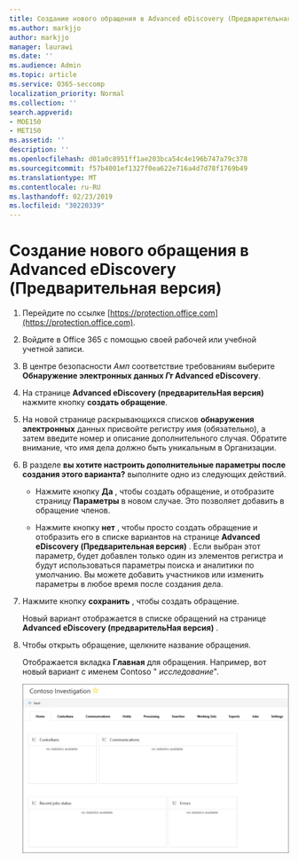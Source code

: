 ```yaml
---
title: Создание нового обращения в Advanced eDiscovery (Предварительная версия)
ms.author: markjjo
author: markjjo
manager: laurawi
ms.date: ''
ms.audience: Admin
ms.topic: article
ms.service: O365-seccomp
localization_priority: Normal
ms.collection: ''
search.appverid:
- MOE150
- MET150
ms.assetid: ''
description: ''
ms.openlocfilehash: d01a0c8951ff1ae203bca54c4e196b747a79c378
ms.sourcegitcommit: f57b4001ef1327f0ea622e716a4d7d78f1769b49
ms.translationtype: MT
ms.contentlocale: ru-RU
ms.lasthandoff: 02/23/2019
ms.locfileid: "30220339"
---
```

# <a name="create-a-new-case-in-advanced-ediscovery-preview"></a>Создание нового обращения в Advanced eDiscovery (Предварительная версия)    

1. Перейдите по ссылке [https://protection.office.com](https://protection.office.com).
    
2. Войдите в Office 365 с помощью своей рабочей или учебной учетной записи.
    
3. В центре безопасности _Амп_ соответствие требованиям выберите **Обнаружение электронных данных _Гт_ Advanced eDiscovery**.
 
4. На странице **Advanced eDiscovery (предварительНая версия)** нажмите кнопку **создать обращение**.
    
5. На новой странице раскрывающихся списков **обнаружения электронных** данных присвойте регистру имя (обязательно), а затем введите номер и описание дополнительного случая. Обратите внимание, что имя дела должно быть уникальным в Организации.

6. В разделе **вы хотите настроить дополнительные параметры после создания этого варианта?** выполните одно из следующих действий.

    - Нажмите кнопку **Да** , чтобы создать обращение, и отобразите страницу **Параметры** в новом случае. Это позволяет добавить в обращение членов.
    
    - Нажмите кнопку **нет** , чтобы просто создать обращение и отобразить его в списке вариантов на странице **Advanced eDiscovery (Предварительная версия)** . Если выбран этот параметр, будет добавлен только один из элементов регистра и будут использоваться параметры поиска и аналитики по умолчанию. Вы можете добавить участников или изменить параметры в любое время после создания дела.

7. Нажмите кнопку **сохранить** , чтобы создать обращение.

    Новый вариант отображается в списке обращений на странице **Advanced eDiscovery (предварительНая версия)** . 

8. Чтобы открыть обращение, щелкните название обращения. 

    Отображается вкладка **Главная** для обращения. Например, вот новый вариант с именем Contoso " *исследование*".

    ![Вкладка "Главная" для нового случая в Advanced eDiscovery](../media/newAeDcase.png)
